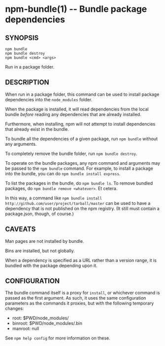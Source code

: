 npm-bundle(1) -- Bundle package dependencies
============================================

## SYNOPSIS

    npm bundle
    npm bundle destroy
    npm bundle <cmd> <args>

Run in a package folder.

## DESCRIPTION

When run in a package folder, this command can be used to install
package dependencies into the `node_modules` folder.

When the package is installed, it will read dependencies from the local
bundle *before* reading any dependencies that are already installed.

Furthermore, when installing, npm will not attempt to install
dependencies that already exist in the bundle.

To bundle all the dependencies of a given package, run `npm bundle`
without any arguments.

To completely remove the bundle folder, run `npm bundle destroy`.

To operate on the bundle packages, any npm command and arguments may be
passed to the `npm bundle` command.  For example, to install a package
into the bundle, you can do `npm bundle install express`.

To list the packages in the bundle, do `npm bundle ls`.  To remove bundled
packages, do `npm bundle remove <whatever>`.  Et cetera.

In this way, a command like
`npm bundle install http://github.com/user/project/tarball/master` can be used
to have a dependency that is not published on the npm registry.  (It still
must contain a package.json, though, of course.)

## CAVEATS

Man pages are not installed by bundle.

Bins are installed, but not globally.

When a dependency is specified as a URL rather than a version range, it
is bundled with the package depending upon it.

## CONFIGURATION

The bundle command itself is a proxy for `install`, or whichever command
is passed as the first argument.  As such, it uses
the same configuration parameters as the commands it proxies,
but with the following temporary changes:

* root: $PWD/node_modules/
* binroot: $PWD/node_modules/.bin
* manroot: null

See `npm help config` for more information on these.
